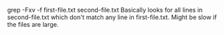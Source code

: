 grep -Fxv -f first-file.txt second-file.txt
Basically looks for all lines in second-file.txt which don't match any line in first-file.txt. Might be slow if the files are large.




